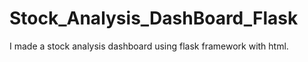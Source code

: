 # Stock_Analysis_DashBoard_Flask
I made a stock analysis dashboard using flask framework with html.
